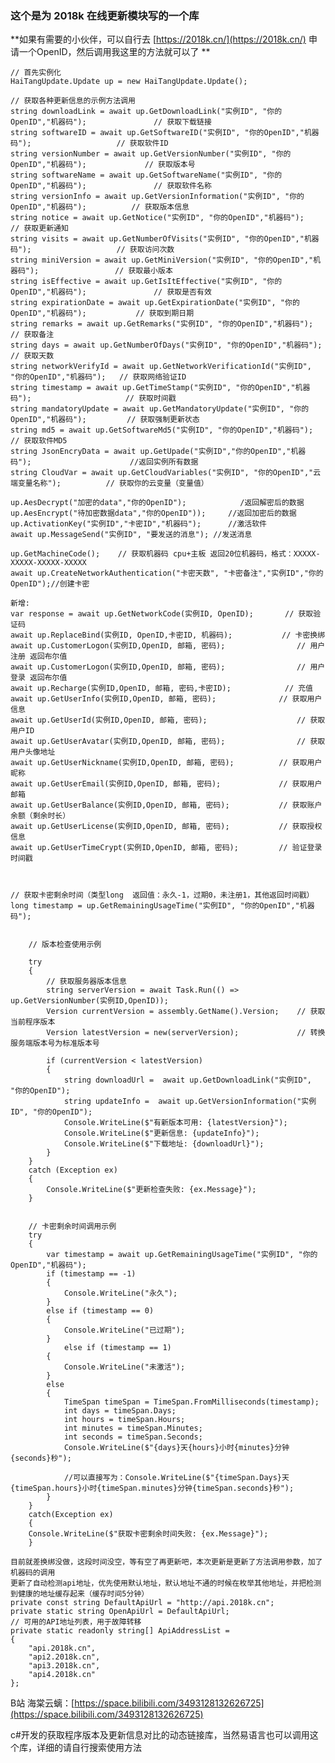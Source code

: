 ### 这个是为 2018k 在线更新模块写的一个库
 **如果有需要的小伙伴，可以自行去 [https://2018k.cn/](https://2018k.cn/) 申请一个OpenID，然后调用我这里的方法就可以了	** 

    // 首先实例化
	HaiTangUpdate.Update up = new HaiTangUpdate.Update();
        
	// 获取各种更新信息的示例方法调用
	string downloadLink = await up.GetDownloadLink("实例ID", "你的OpenID","机器码");				// 获取下载链接
	string softwareID = await up.GetSoftwareID("实例ID", "你的OpenID","机器码");					// 获取软件ID
	string versionNumber = await up.GetVersionNumber("实例ID", "你的OpenID","机器码");				// 获取版本号
	string softwareName = await up.GetSoftwareName("实例ID", "你的OpenID","机器码");				// 获取软件名称
	string versionInfo = await up.GetVersionInformation("实例ID", "你的OpenID","机器码");			// 获取版本信息
	string notice = await up.GetNotice("实例ID", "你的OpenID","机器码");							// 获取更新通知
	string visits = await up.GetNumberOfVisits("实例ID", "你的OpenID","机器码");					// 获取访问次数
	string miniVersion = await up.GetMiniVersion("实例ID", "你的OpenID","机器码");					// 获取最小版本
	string isEffective = await up.GetIsItEffective("实例ID", "你的OpenID","机器码");				// 获取是否有效
	string expirationDate = await up.GetExpirationDate("实例ID", "你的OpenID","机器码");			// 获取到期日期
	string remarks = await up.GetRemarks("实例ID", "你的OpenID","机器码");							// 获取备注
	string days = await up.GetNumberOfDays("实例ID", "你的OpenID","机器码");						// 获取天数
	string networkVerifyId = await up.GetNetworkVerificationId("实例ID", "你的OpenID","机器码");	// 获取网络验证ID
	string timestamp = await up.GetTimeStamp("实例ID", "你的OpenID","机器码");						// 获取时间戳
	string mandatoryUpdate = await up.GetMandatoryUpdate("实例ID", "你的OpenID","机器码");			// 获取强制更新状态
	string md5 = await up.GetSoftwareMd5("实例ID", "你的OpenID","机器码");							// 获取软件MD5
	string JsonEncryData = await up.GetUpade("实例ID","你的OpenID","机器码");						//返回实例所有数据
	string CloudVar = await up.GetCloudVariables("实例ID", "你的OpenID","云端变量名称");			// 获取你的云变量（变量值）

	up.AesDecrypt("加密的data","你的OpenID");			/返回解密后的数据
	up.AesEncrypt("待加密数据data","你的OpenID"));		//返回加密后的数据
	up.ActivationKey("实例ID","卡密ID","机器码");		//激活软件
	await up.MessageSend("实例ID", "要发送的消息");	//发送消息

	up.GetMachineCode();	// 获取机器码 cpu+主板 返回20位机器码，格式：XXXXX-XXXXX-XXXXX-XXXXX
	await up.CreateNetworkAuthentication("卡密天数", "卡密备注","实例ID","你的OpenID");//创建卡密

	新增:
	var response = await up.GetNetworkCode(实例ID, OpenID);		// 获取验证码
	await up.ReplaceBind(实例ID, OpenID,卡密ID, 机器码);			// 卡密换绑
	await up.CustomerLogon(实例ID,OpenID, 邮箱, 密码);				// 用户注册 返回布尔值
	await up.CustomerLogon(实例ID,OpenID, 邮箱, 密码);				// 用户登录 返回布尔值
	await up.Recharge(实例ID,OpenID, 邮箱, 密码,卡密ID);			// 充值
	await up.GetUserInfo(实例ID,OpenID, 邮箱, 密码);				// 获取用户信息
	await up.GetUserId(实例ID,OpenID, 邮箱, 密码);					// 获取用户ID
	await up.GetUserAvatar(实例ID,OpenID, 邮箱, 密码);				// 获取用户头像地址
	await up.GetUserNickname(实例ID,OpenID, 邮箱, 密码);			// 获取用户昵称
	await up.GetUserEmail(实例ID,OpenID, 邮箱, 密码);				// 获取用户邮箱
	await up.GetUserBalance(实例ID,OpenID, 邮箱, 密码);			// 获取账户余额（剩余时长）
	await up.GetUserLicense(实例ID,OpenID, 邮箱, 密码);			// 获取授权信息
	await up.GetUserTimeCrypt(实例ID,OpenID, 邮箱, 密码);			// 验证登录时间戳



    // 获取卡密剩余时间（类型long  返回值：永久-1，过期0，未注册1，其他返回时间戳）
	long timestamp = up.GetRemainingUsageTime("实例ID", "你的OpenID","机器码");      
        

        // 版本检查使用示例
		
        try
        {
			// 获取服务器版本信息
			string serverVersion = await Task.Run(() => up.GetVersionNumber(实例ID,OpenID));
            Version currentVersion = assembly.GetName().Version;	// 获取当前程序版本
            Version latestVersion = new(serverVersion);				// 转换服务端版本号为标准版本号

            if (currentVersion < latestVersion)
            {
                string downloadUrl =  await up.GetDownloadLink("实例ID", "你的OpenID");
                string updateInfo =  await up.GetVersionInformation("实例ID", "你的OpenID");
                Console.WriteLine($"有新版本可用: {latestVersion}");
                Console.WriteLine($"更新信息: {updateInfo}");
                Console.WriteLine($"下载地址: {downloadUrl}");
            }
        }
        catch (Exception ex)
        {
            Console.WriteLine($"更新检查失败: {ex.Message}");
        }
        
        
        // 卡密剩余时间调用示例
        try
        {
			var timestamp = await up.GetRemainingUsageTime("实例ID", "你的OpenID","机器码");
			if (timestamp == -1)
			{
				Console.WriteLine("永久");
			}
			else if (timestamp == 0)
			{
				Console.WriteLine("已过期");
			}
				else if (timestamp == 1)
			{
				Console.WriteLine("未激活");
			}
			else
			{
				TimeSpan timeSpan = TimeSpan.FromMilliseconds(timestamp);
				int days = timeSpan.Days;
				int hours = timeSpan.Hours;
				int minutes = timeSpan.Minutes;
				int seconds = timeSpan.Seconds;
				Console.WriteLine($"{days}天{hours}小时{minutes}分钟{seconds}秒");
				
				//可以直接写为：Console.WriteLine($"{timeSpan.Days}天{timeSpan.hours}小时{timeSpan.minutes}分钟{timeSpan.seconds}秒");
			}
        }
        catch(Exception ex)
        {
        Console.WriteLine($"获取卡密剩余时间失败: {ex.Message}");
        }
        
	目前就差换绑没做，这段时间没空，等有空了再更新吧，本次更新是更新了方法调用参数，加了机器码的调用
	更新了自动检测api地址，优先使用默认地址，默认地址不通的时候在枚举其他地址，并把检测到健康的地址缓存起来（缓存时间5分钟）
	private const string DefaultApiUrl = "http://api.2018k.cn";
	private static string OpenApiUrl = DefaultApiUrl;
	// 可用的API地址列表，用于故障转移
	private static readonly string[] ApiAddressList =
	{
		"api.2018k.cn",
		"api2.2018k.cn",
		"api3.2018k.cn",
		"api4.2018k.cn"
	};

	


B站 海棠云螭：[https://space.bilibili.com/3493128132626725](https://space.bilibili.com/3493128132626725)

c#开发的获取程序版本及更新信息对比的动态链接库，当然易语言也可以调用这个库，详细的请自行搜索使用方法